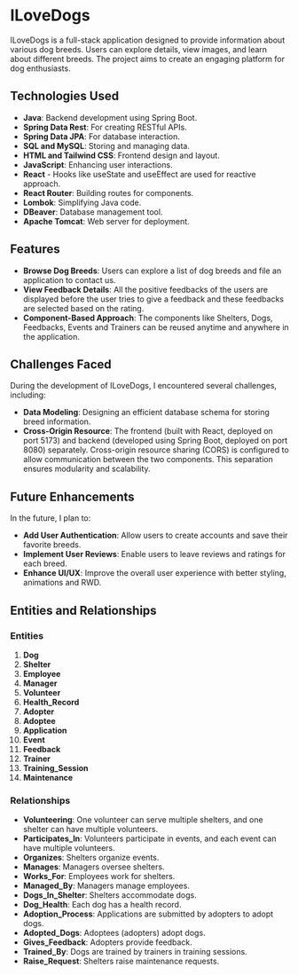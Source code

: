 # ILoveDogs

ILoveDogs is a full-stack application designed to provide information about various dog breeds. Users can explore details, view images, and learn about different breeds. The project aims to create an engaging platform for dog enthusiasts.

## Technologies Used
- **Java**: Backend development using Spring Boot.
- **Spring Data Rest**: For creating RESTful APIs.
- **Spring Data JPA**: For database interaction.
- **SQL and MySQL**: Storing and managing data.
- **HTML and Tailwind CSS**: Frontend design and layout.
- **JavaScript**: Enhancing user interactions.
- **React** - Hooks like useState and useEffect are used for reactive approach.
- **React Router**: Building routes for components.
- **Lombok**: Simplifying Java code.
- **DBeaver**: Database management tool.
- **Apache Tomcat**: Web server for deployment.

## Features
- **Browse Dog Breeds**: Users can explore a list of dog breeds and file an application to contact us.
- **View Feedback Details**: All the positive feedbacks of the users are displayed before the user tries to give a feedback and these feedbacks are selected based on the rating.
- **Component-Based Approach**: The components like Shelters, Dogs, 
Feedbacks, Events and Trainers can be reused anytime and anywhere in the application.
## Challenges Faced
During the development of ILoveDogs, I encountered several challenges, including:
- **Data Modeling**: Designing an efficient database schema for storing breed information.
- **Cross-Origin Resource**: The frontend (built with React, deployed on port 5173) and backend (developed using Spring Boot, deployed on port 8080) separately. Cross-origin resource sharing (CORS) is configured to allow communication between the two components. This separation ensures modularity and scalability.


## Future Enhancements
In the future, I plan to:
- **Add User Authentication**: Allow users to create accounts and save their favorite breeds.
- **Implement User Reviews**: Enable users to leave reviews and ratings for each breed.
- **Enhance UI/UX**: Improve the overall user experience with better styling, animations and RWD.


## Entities and Relationships

### Entities
1. **Dog**
2. **Shelter**
3. **Employee**
4. **Manager**
5. **Volunteer**
6. **Health_Record**
7. **Adopter**
8. **Adoptee**
9. **Application**
10. **Event**
11. **Feedback**
12. **Trainer**
13. **Training_Session**
14. **Maintenance**

### Relationships
- **Volunteering**: One volunteer can serve multiple shelters, and one shelter can have multiple volunteers.
- **Participates_In**: Volunteers participate in events, and each event can have multiple volunteers.
- **Organizes**: Shelters organize events.
- **Manages**: Managers oversee shelters.
- **Works_For**: Employees work for shelters.
- **Managed_By**: Managers manage employees.
- **Dogs_In_Shelter**: Shelters accommodate dogs.
- **Dog_Health**: Each dog has a health record.
- **Adoption_Process**: Applications are submitted by adopters to adopt dogs.
- **Adopted_Dogs**: Adoptees (adopters) adopt dogs.
- **Gives_Feedback**: Adopters provide feedback.
- **Trained_By**: Dogs are trained by trainers in training sessions.
- **Raise_Request**: Shelters raise maintenance requests.
